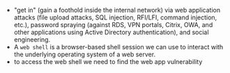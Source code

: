 - "get in" (gain a foothold inside the internal network) via web application attacks (file upload attacks, SQL injection, RFI/LFI, command injection, etc.), password spraying (against RDS, VPN portals, Citrix, OWA, and other applications using Active Directory authentication), and social engineering.
- A `web shell` is a browser-based shell session we can use to interact with the underlying operating system of a web server.
- to access the web shell we need to find the web app vulnerability
